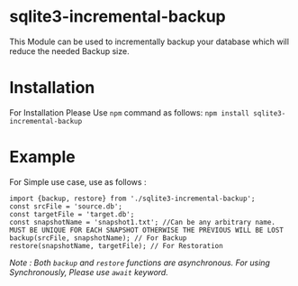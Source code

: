 # sqlite3-incremental-backup
This Module can be used to incrementally backup your database which will reduce the needed Backup size.
# Installation
For Installation Please Use `npm` command as follows:
```npm install sqlite3-incremental-backup```
# Example
For Simple use case, use as follows :
```
import {backup, restore} from './sqlite3-incremental-backup';
const srcFile = 'source.db';
const targetFile = 'target.db';
const snapshotName = 'snapshot1.txt'; //Can be any arbitrary name. MUST BE UNIQUE FOR EACH SNAPSHOT OTHERWISE THE PREVIOUS WILL BE LOST
backup(srcFile, snapshotName); // For Backup
restore(snapshotName, targetFile); // For Restoration
```
*Note : Both `backup` and `restore` functions are asynchronous. For using Synchronously, Please use `await` keyword.*
